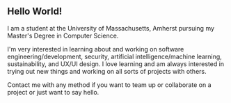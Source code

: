 ## Hello World!

I am a student at the University of Massachusetts, Amherst pursuing my Master's Degree in Computer Science. 

I'm very interested in learning about and working on software engineering/development, security, artificial intelligence/machine learning, sustainability, and UX/UI design. I love learning and am always interested in trying out new things and working on all sorts of projects with others.

Contact me with any method if you want to team up or collaborate on a project or just want to say hello. 
